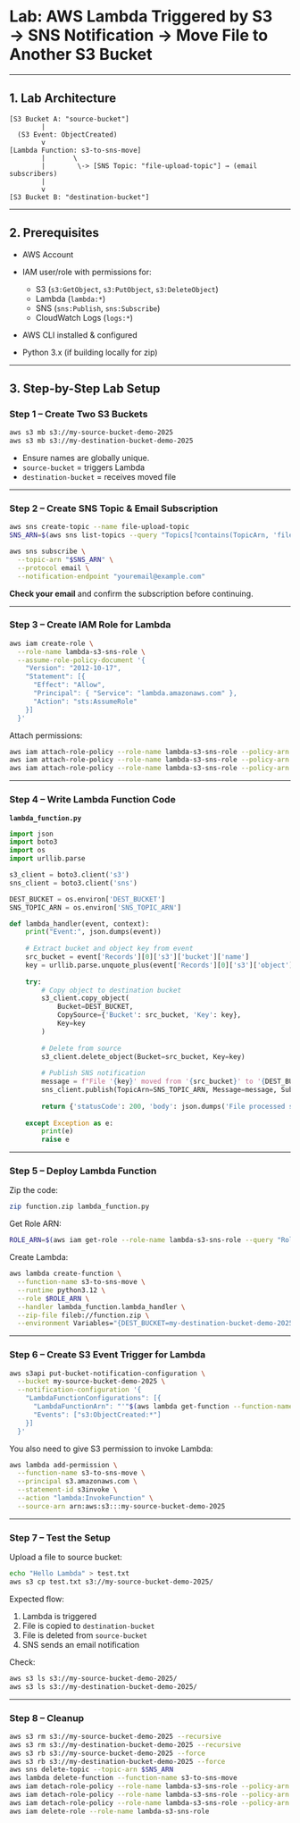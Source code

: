 
# **Lab: AWS Lambda Triggered by S3 → SNS Notification → Move File to Another S3 Bucket**

---

## **1. Lab Architecture**

```
[S3 Bucket A: "source-bucket"]
        |
  (S3 Event: ObjectCreated)
        v
[Lambda Function: s3-to-sns-move]
        |       \
        |        \-> [SNS Topic: "file-upload-topic"] → (email subscribers)
        |
        v
[S3 Bucket B: "destination-bucket"]
```

---

## **2. Prerequisites**

* AWS Account
* IAM user/role with permissions for:

  * S3 (`s3:GetObject`, `s3:PutObject`, `s3:DeleteObject`)
  * Lambda (`lambda:*`)
  * SNS (`sns:Publish`, `sns:Subscribe`)
  * CloudWatch Logs (`logs:*`)
* AWS CLI installed & configured
* Python 3.x (if building locally for zip)

---

## **3. Step-by-Step Lab Setup**

### **Step 1 – Create Two S3 Buckets**

```bash
aws s3 mb s3://my-source-bucket-demo-2025
aws s3 mb s3://my-destination-bucket-demo-2025
```

* Ensure names are globally unique.
* `source-bucket` = triggers Lambda
* `destination-bucket` = receives moved file

---

### **Step 2 – Create SNS Topic & Email Subscription**

```bash
aws sns create-topic --name file-upload-topic
SNS_ARN=$(aws sns list-topics --query "Topics[?contains(TopicArn, 'file-upload-topic')].TopicArn" --output text)

aws sns subscribe \
  --topic-arn "$SNS_ARN" \
  --protocol email \
  --notification-endpoint "youremail@example.com"
```

**Check your email** and confirm the subscription before continuing.

---

### **Step 3 – Create IAM Role for Lambda**

```bash
aws iam create-role \
  --role-name lambda-s3-sns-role \
  --assume-role-policy-document '{
    "Version": "2012-10-17",
    "Statement": [{
      "Effect": "Allow",
      "Principal": { "Service": "lambda.amazonaws.com" },
      "Action": "sts:AssumeRole"
    }]
  }'
```

Attach permissions:

```bash
aws iam attach-role-policy --role-name lambda-s3-sns-role --policy-arn arn:aws:iam::aws:policy/service-role/AWSLambdaBasicExecutionRole
aws iam attach-role-policy --role-name lambda-s3-sns-role --policy-arn arn:aws:iam::aws:policy/AmazonS3FullAccess
aws iam attach-role-policy --role-name lambda-s3-sns-role --policy-arn arn:aws:iam::aws:policy/AmazonSNSFullAccess
```

---

### **Step 4 – Write Lambda Function Code**

**`lambda_function.py`**

```python
import json
import boto3
import os
import urllib.parse

s3_client = boto3.client('s3')
sns_client = boto3.client('sns')

DEST_BUCKET = os.environ['DEST_BUCKET']
SNS_TOPIC_ARN = os.environ['SNS_TOPIC_ARN']

def lambda_handler(event, context):
    print("Event:", json.dumps(event))
    
    # Extract bucket and object key from event
    src_bucket = event['Records'][0]['s3']['bucket']['name']
    key = urllib.parse.unquote_plus(event['Records'][0]['s3']['object']['key'])
    
    try:
        # Copy object to destination bucket
        s3_client.copy_object(
            Bucket=DEST_BUCKET,
            CopySource={'Bucket': src_bucket, 'Key': key},
            Key=key
        )
        
        # Delete from source
        s3_client.delete_object(Bucket=src_bucket, Key=key)
        
        # Publish SNS notification
        message = f"File '{key}' moved from '{src_bucket}' to '{DEST_BUCKET}'."
        sns_client.publish(TopicArn=SNS_TOPIC_ARN, Message=message, Subject="S3 File Moved")
        
        return {'statusCode': 200, 'body': json.dumps('File processed successfully')}
    
    except Exception as e:
        print(e)
        raise e
```

---

### **Step 5 – Deploy Lambda Function**

Zip the code:

```bash
zip function.zip lambda_function.py
```

Get Role ARN:

```bash
ROLE_ARN=$(aws iam get-role --role-name lambda-s3-sns-role --query "Role.Arn" --output text)
```

Create Lambda:

```bash
aws lambda create-function \
  --function-name s3-to-sns-move \
  --runtime python3.12 \
  --role $ROLE_ARN \
  --handler lambda_function.lambda_handler \
  --zip-file fileb://function.zip \
  --environment Variables="{DEST_BUCKET=my-destination-bucket-demo-2025,SNS_TOPIC_ARN=$SNS_ARN}"
```

---

### **Step 6 – Create S3 Event Trigger for Lambda**

```bash
aws s3api put-bucket-notification-configuration \
  --bucket my-source-bucket-demo-2025 \
  --notification-configuration '{
    "LambdaFunctionConfigurations": [{
      "LambdaFunctionArn": "'"$(aws lambda get-function --function-name s3-to-sns-move --query "Configuration.FunctionArn" --output text)"'",
      "Events": ["s3:ObjectCreated:*"]
    }]
  }'
```

You also need to give S3 permission to invoke Lambda:

```bash
aws lambda add-permission \
  --function-name s3-to-sns-move \
  --principal s3.amazonaws.com \
  --statement-id s3invoke \
  --action "lambda:InvokeFunction" \
  --source-arn arn:aws:s3:::my-source-bucket-demo-2025
```

---

### **Step 7 – Test the Setup**

Upload a file to source bucket:

```bash
echo "Hello Lambda" > test.txt
aws s3 cp test.txt s3://my-source-bucket-demo-2025/
```

Expected flow:

1. Lambda is triggered
2. File is copied to `destination-bucket`
3. File is deleted from `source-bucket`
4. SNS sends an email notification

Check:

```bash
aws s3 ls s3://my-source-bucket-demo-2025/
aws s3 ls s3://my-destination-bucket-demo-2025/
```

---

### **Step 8 – Cleanup**

```bash
aws s3 rm s3://my-source-bucket-demo-2025 --recursive
aws s3 rm s3://my-destination-bucket-demo-2025 --recursive
aws s3 rb s3://my-source-bucket-demo-2025 --force
aws s3 rb s3://my-destination-bucket-demo-2025 --force
aws sns delete-topic --topic-arn $SNS_ARN
aws lambda delete-function --function-name s3-to-sns-move
aws iam detach-role-policy --role-name lambda-s3-sns-role --policy-arn arn:aws:iam::aws:policy/service-role/AWSLambdaBasicExecutionRole
aws iam detach-role-policy --role-name lambda-s3-sns-role --policy-arn arn:aws:iam::aws:policy/AmazonS3FullAccess
aws iam detach-role-policy --role-name lambda-s3-sns-role --policy-arn arn:aws:iam::aws:policy/AmazonSNSFullAccess
aws iam delete-role --role-name lambda-s3-sns-role
```


